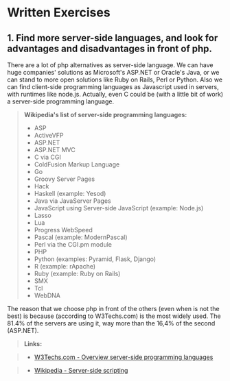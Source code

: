 
Written Exercises
=================

## 1. Find more server-side languages, and look for advantages and disadvantages in front of php.

There are a lot of php alternatives as server-side language.
We can have huge companies' solutions as Microsoft's ASP.NET or Oracle's
Java, or we can stand to more open solutions like Ruby on Rails, Perl or Python.
Also we can find client-side programming languages as Javascript used in servers,
with runtimes like node.js.
Actually, even C could be (with a little bit of work) a server-side programming
language.

    

> **Wikipedia's list of server-side programming languages:**
> 
> + ASP
> + ActiveVFP
> + ASP.NET
> + ASP.NET MVC
> + C via CGI
> + ColdFusion Markup Language
> + Go
> + Groovy Server Pages
> + Hack
> + Haskell (example: Yesod)
> + Java via JavaServer Pages
> + JavaScript using Server-side JavaScript (example: Node.js)
> + Lasso
> + Lua
> + Progress WebSpeed
> + Pascal (example: ModernPascal)
> + Perl via the CGI.pm module
> + PHP
> + Python (examples: Pyramid, Flask, Django)
> + R (example: rApache)
> + Ruby (example: Ruby on Rails)
> + SMX
> + Tcl
> + WebDNA


The reason that we choose php in front of the others (even when is not the best) is because (according to W3Techs.com) is the most widely used. The 81.4% of the servers are using it, way more than the 16,4% of the second (ASP.NET).

> **Links:**

> - [W3Techs.com - Overview server-side programming languages](http://w3techs.com/technologies/overview/programming_language/all)

> - [Wikipedia - Server-side scripting](https://en.wikipedia.org/wiki/Server-side_scripting)
